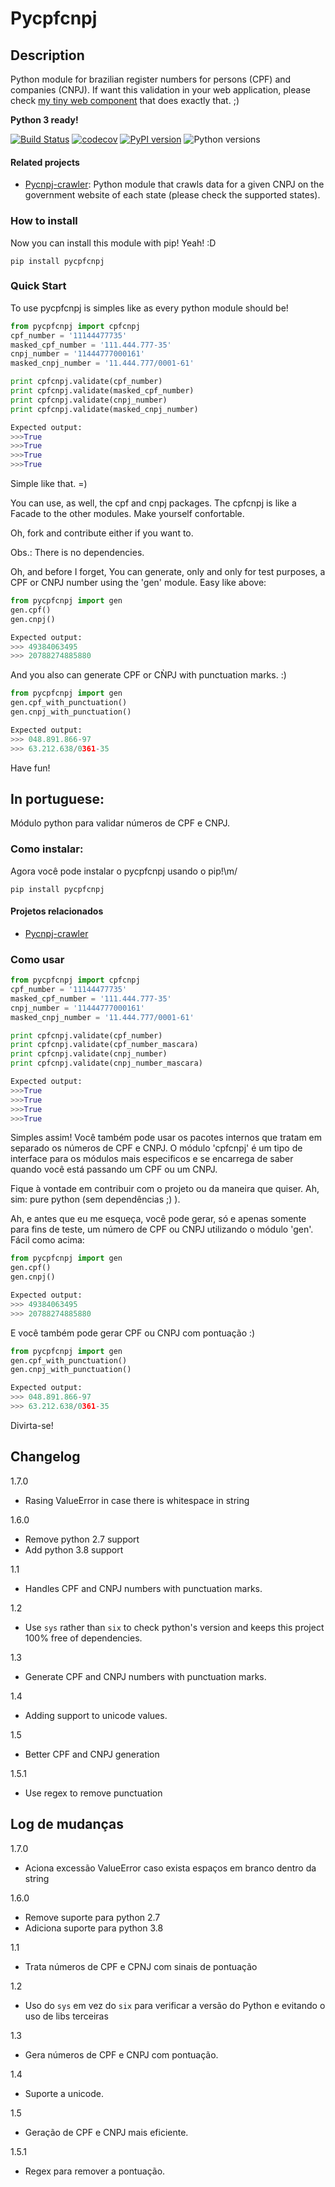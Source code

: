 Pycpfcnpj
=======

Description
-----------
Python module for brazilian register numbers for persons (CPF) and companies (CNPJ). If want this validation in your web application, please check [my tiny web component](https://github.com/matheuscas/wc-input-cpf-cnpj) that does exactly that. ;)

**Python 3 ready!**

[![Build Status](https://travis-ci.org/matheuscas/pycpfcnpj.png?branch=master)](https://travis-ci.org/matheuscas/pycpfcnpj)
[![codecov](https://codecov.io/gh/matheuscas/pycpfcnpj/branch/master/graph/badge.svg)](https://codecov.io/gh/matheuscas/pycpfcnpj)
[![PyPI version](https://badge.fury.io/py/pycpfcnpj.svg)](https://badge.fury.io/py/pycpfcnpj)
![Python versions](https://img.shields.io/pypi/pyversions/pycpfcnpj)

#### Related projects
- [Pycnpj-crawler](https://github.com/matheuscas/pycnpj-crawler): Python module that crawls data for a given CNPJ on the government website of each state (please check the supported states).


### How to install
Now you can install this module with pip! Yeah! :D

```
pip install pycpfcnpj
```

### Quick Start
To use pycpfcnpj is simples like as every python module should be!

```python
from pycpfcnpj import cpfcnpj
cpf_number = '11144477735'
masked_cpf_number = '111.444.777-35'
cnpj_number = '11444777000161'
masked_cnpj_number = '11.444.777/0001-61'

print cpfcnpj.validate(cpf_number)
print cpfcnpj.validate(masked_cpf_number)
print cpfcnpj.validate(cnpj_number)
print cpfcnpj.validate(masked_cnpj_number)

Expected output:
>>>True
>>>True
>>>True
>>>True
```
Simple like that. =)

You can use, as well, the cpf and cnpj packages. The cpfcnpj is like a Facade to the other modules. Make yourself confortable.

Oh, fork and contribute either if you want to.

Obs.: There is no dependencies.

Oh, and before I forget, You can generate, only and only for test purposes, a CPF or CNPJ number using the 'gen' module. Easy like above:

```python
from pycpfcnpj import gen
gen.cpf()
gen.cnpj()

Expected output:
>>> 49384063495
>>> 20788274885880
```

And you also can generate CPF or CǸPJ with punctuation marks. :)

```python
from pycpfcnpj import gen
gen.cpf_with_punctuation()
gen.cnpj_with_punctuation()

Expected output:
>>> 048.891.866-97
>>> 63.212.638/0361-35
```

Have fun!

In portuguese:
--------------

Módulo python para validar números de CPF e CNPJ.

### Como instalar:
Agora você pode instalar o pycpfcnpj usando o pip!\m/

```
pip install pycpfcnpj
```

#### Projetos relacionados
- [Pycnpj-crawler](https://github.com/matheuscas/pycnpj-crawler)

### Como usar
```python
from pycpfcnpj import cpfcnpj
cpf_number = '11144477735'
masked_cpf_number = '111.444.777-35'
cnpj_number = '11444777000161'
masked_cnpj_number = '11.444.777/0001-61'

print cpfcnpj.validate(cpf_number)
print cpfcnpj.validate(cpf_number_mascara)
print cpfcnpj.validate(cnpj_number)
print cpfcnpj.validate(cnpj_number_mascara)

Expected output:
>>>True
>>>True
>>>True
>>>True
```

Simples assim! Você também pode usar os pacotes internos que tratam em separado os números de CPF e CNPJ. O módulo 'cpfcnpj' é um tipo de interface para os módulos mais especificos e se encarrega de saber quando você está passando um CPF ou um CNPJ.

Fique à vontade em contribuir com o projeto ou da maneira que quiser. Ah, sim: pure python (sem dependências ;) ).

Ah, e antes que eu me esqueça, você pode gerar, só e apenas somente para fins de teste, um número de CPF ou CNPJ utilizando o módulo 'gen'. Fácil como acima:

```python
from pycpfcnpj import gen
gen.cpf()
gen.cnpj()

Expected output:
>>> 49384063495
>>> 20788274885880
```

E você também pode gerar CPF ou CNPJ com pontuação :)

```python
from pycpfcnpj import gen
gen.cpf_with_punctuation()
gen.cnpj_with_punctuation()

Expected output:
>>> 048.891.866-97
>>> 63.212.638/0361-35
```


Divirta-se!

Changelog
-----------
1.7.0
- Rasing ValueError in case there is whitespace in string

1.6.0
- Remove python 2.7 support
- Add python 3.8 support

1.1
- Handles CPF and CNPJ numbers with punctuation marks.

1.2
- Use `sys` rather than `six` to check python's version and keeps this project 100% free of dependencies.

1.3
- Generate CPF and CNPJ numbers with punctuation marks.

1.4
- Adding support to unicode values.

1.5
- Better CPF and CNPJ generation

1.5.1
- Use regex to remove punctuation


Log de mudanças
-----------
1.7.0
- Aciona excessão ValueError caso exista espaços em branco dentro da string

1.6.0
- Remove suporte para python 2.7
- Adiciona suporte para python 3.8

1.1
- Trata números de CPF e CPNJ com sinais de pontuação

1.2
- Uso do `sys` em vez do `six` para verificar a versão do Python e evitando o uso de libs terceiras

1.3
- Gera números de CPF e CNPJ com pontuação.

1.4
- Suporte a unicode.

1.5
- Geração de CPF e CNPJ mais eficiente.

1.5.1
- Regex para remover a pontuação.
